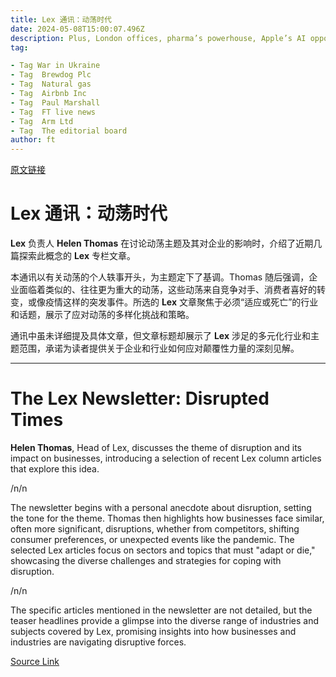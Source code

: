 ```yaml
---
title: Lex 通讯：动荡时代
date: 2024-05-08T15:00:07.496Z
description: Plus, London offices, pharma’s powerhouse, Apple’s AI opportunity, carbon offsets
tag: 

- Tag War in Ukraine
- Tag  Brewdog Plc
- Tag  Natural gas
- Tag  Airbnb Inc
- Tag  Paul Marshall
- Tag  FT live news
- Tag  Arm Ltd
- Tag  The editorial board
author: ft
---
```


[原文链接](https://ft.com/content/fed5a14b-00ca-48f3-873b-4213b39ee161)

# **Lex** 通讯：动荡时代

**Lex** 负责人 **Helen Thomas** 在讨论动荡主题及其对企业的影响时，介绍了近期几篇探索此概念的 **Lex** 专栏文章。

本通讯以有关动荡的个人轶事开头，为主题定下了基调。Thomas 随后强调，企业面临着类似的、往往更为重大的动荡，这些动荡来自竞争对手、消费者喜好的转变，或像疫情这样的突发事件。所选的 **Lex** 文章聚焦于必须“适应或死亡”的行业和话题，展示了应对动荡的多样化挑战和策略。

通讯中虽未详细提及具体文章，但文章标题却展示了 **Lex** 涉足的多元化行业和主题范围，承诺为读者提供关于企业和行业如何应对颠覆性力量的深刻见解。

---

# The Lex Newsletter: Disrupted Times 

**Helen Thomas**, Head of Lex, discusses the theme of disruption and its impact on businesses, introducing a selection of recent Lex column articles that explore this idea. 

/n/n

The newsletter begins with a personal anecdote about disruption, setting the tone for the theme. Thomas then highlights how businesses face similar, often more significant, disruptions, whether from competitors, shifting consumer preferences, or unexpected events like the pandemic. The selected Lex articles focus on sectors and topics that must "adapt or die," showcasing the diverse challenges and strategies for coping with disruption. 

/n/n

The specific articles mentioned in the newsletter are not detailed, but the teaser headlines provide a glimpse into the diverse range of industries and subjects covered by Lex, promising insights into how businesses and industries are navigating disruptive forces.

[Source Link](https://ft.com/content/fed5a14b-00ca-48f3-873b-4213b39ee161)

